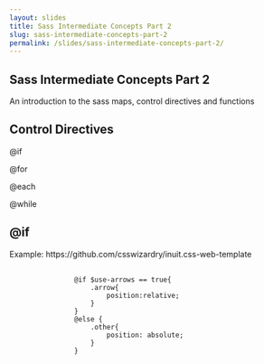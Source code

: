 ```yaml
---
layout: slides
title: Sass Intermediate Concepts Part 2
slug: sass-intermediate-concepts-part-2
permalink: /slides/sass-intermediate-concepts-part-2/
---
```



<section>
	<h2>Sass Intermediate Concepts Part 2</h2>
	<p>An introduction to the sass maps, control directives and functions</p>
</section>

<section>
	<section>
		<h2>Control Directives</h2>
		<p>@if</p>
		<p>@for</p>
		<p>@each</p>
		<p>@while</p>
	</section>
	<section>
		<h2>@if</h2>
		<p>Example: https://github.com/csswizardry/inuit.css-web-template</p>
		<pre>
			<code>
				@if $use-arrows == true{
					.arrow{
						position:relative;
					}
				}
				@else {
					.other{
						position: absolute;
					}
				}
			</code>
		</pre>
	</section>
	<!-- <section>
		<h2>@for</h2>
		<p>Example: https://github.com/csswizardry/inuit.css-web-template</p>
		<pre>
			<code>
				@for $i from 1 through 10 {
					@if
					.arrow-#{$i}{
						content: #{$i};
					}
				}
			</code>
		</pre>
	</section> -->
	<!-- <section>
		<h2>@each</h2>
		<pre>
			<code>
				.btn {
					@each $modifier, $color in $brand-colors {
						&--#{$modifier} {
							background: darken($color, 15);

							&:active,
							&:hover {
								background: darken($color, 24);
							}
						}
					}
				}
			</code>
		</pre>
	</section>
	<section>
		<h2>More Resources</h2>
		<p><a href="http://thesassway.com/intermediate/if-for-each-while">http://thesassway.com/intermediate/if-for-each-while</a></p>
	</section> -->
</section>

<section>
	<h2>Functions</h2>
	<pre>
		<code>
			@function padding-function($a, $b){
				@return $a + $b;
			}
			.module {
				padding: padding-function(10px, 5px);
			}
		</code>
	</pre>
	<p><a href="http://hugogiraudel.com/2013/08/12/sass-functions/">Sass Functions by Hugo Giraudel</a></p>
</section>

<!-- 
<section>
	<section>
		<h2>Sass Maps</h2>
		<pre>
			<code>
				$theme: (
					background: smoke,
					color: #bada55
				);
			</code>
		</pre>
	</section>
	<section>
		<h2>Retrieving Values</h2>
		<pre>
			<code>
				$theme: (
					background: smoke,
					color: #bada55
				);
				.test {
					background: map-get($theme, background);
					color: map-get($theme, color);
				}
			</code>
		</pre>
	</section>
	<section>
		<h2>Adding Values to Map</h2>
		<pre>
			<code>
				$theme: (
					background: smoke,
					color: #bada55
				);
				$theme-font: (
					font-family: Arial;
					font-size: 20px;
				);
				map-merge($theme, $theme-font);
			</code>
		</pre>
	</section>
	<section>
		<h2>Removing Values from Map</h2>
		<pre>
			<code>
				$theme: (
					background: smoke,
					color: #bada55
					font-family: Arial;
					font-size: 20px;
				)
				map-remove($theme, font-size);
			</code>
		</pre>
	</section>
</section>
 -->